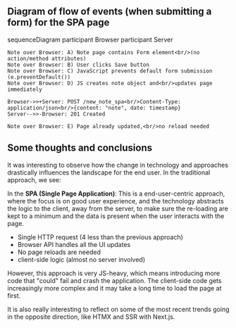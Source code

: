 ## Diagram of flow of events (when submitting a form) for the SPA page

sequenceDiagram
participant Browser
participant Server

    Note over Browser: A) Note page contains Form element<br/>(no action/method attributes)
    Note over Browser: B) User clicks Save button
    Note over Browser: C) JavaScript prevents default form submission (e.preventDefault())
    Note over Browser: D) JS creates note object and<br/>updates page immediately

    Browser->>+Server: POST /new_note_spa<br/>Content-Type: application/json<br/>{content: "note", date: timestamp}
    Server-->>-Browser: 201 Created

    Note over Browser: E) Page already updated,<br/>no reload needed

## Some thoughts and conclusions

It was interesting to observe how the change in technology and approaches drastically influences the landscape for the end user.
In the traditional approach, we see:

In the **SPA (Single Page Application)**:
This is a end-user-centric approach, where the focus is on good user experience, and the technology abstracts the logic to the client, away from the server, to make sure the
re-loading are kept to a minimum and the data is present when the user interacts with the page.

- Single HTTP request (4 less than the previous approach)
- Browser API handles all the UI updates
- No page reloads are needed
- client-side logic (almost no server involved)

However, this approach is very JS-heavy, which means introducing more code that "could" fail and crash the application. The client-side code gets increasingly more complex and it may take a long time to load the page at first.

It is also really interesting to reflect on some of the most recent trends going in the opposite direction, like HTMX and SSR with Next.js.
